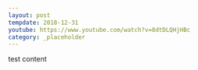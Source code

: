 ```yaml
---
layout: post
tempdate: 2018-12-31
youtube: https://www.youtube.com/watch?v=8dtDLQHjHBc
category: _placeholder
---
```

test content